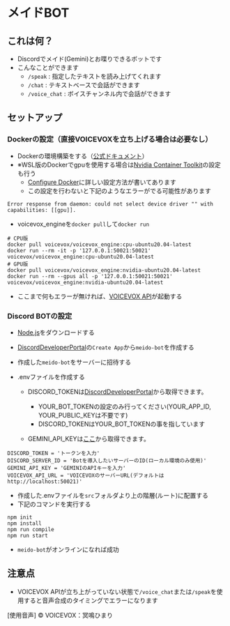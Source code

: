 # メイドBOT
## これは何？
- Discordでメイド(Gemini)とお喋りできるボットです
- こんなことができます
    - `/speak` : 指定したテキストを読み上げてくれます
    - `/chat` : テキストベースで会話ができます
    - `/voice_chat` : ボイスチャンネル内で会話ができます
## セットアップ
### Dockerの設定（直接VOICEVOXを立ち上げる場合は必要なし）
- Dockerの環境構築をする（[公式ドキュメント](https://docs.docker.com/engine/install/ubuntu/)）
- ※WSL版のDockerでgpuを使用する場合は[Nvidia Container Toolkit](https://docs.nvidia.com/datacenter/cloud-native/container-toolkit/latest/install-guide.html)の設定も行う
    - [Configure Docker](https://docs.nvidia.com/datacenter/cloud-native/container-toolkit/latest/install-guide.html#:~:text=NVIDIA%20Container%20Toolkit.-,Configuring%20Docker,-%23)に詳しい設定方法が書いてあります
    - この設定を行わないと下記のようなエラーがでる可能性があります
```shell
Error response from daemon: could not select device driver "" with capabilities: [[gpu]].
```

- voicevox_engineを`docker pull`して`docker run`
```shell
# CPU版
docker pull voicevox/voicevox_engine:cpu-ubuntu20.04-latest
docker run --rm -it -p '127.0.0.1:50021:50021' voicevox/voicevox_engine:cpu-ubuntu20.04-latest
# GPU版
docker pull voicevox/voicevox_engine:nvidia-ubuntu20.04-latest
docker run --rm --gpus all -p '127.0.0.1:50021:50021' voicevox/voicevox_engine:nvidia-ubuntu20.04-latest
```
- ここまで何もエラーが無ければ、[VOICEVOX API](http://localhost:50021)が起動する

### Discord BOTの設定
- [Node.js](https://nodejs.org/ja/download)をダウンロードする
- [DiscordDeveloperPortal](https://discord.com/developers/docs/quick-start/getting-started)の`Create App`から`meido-bot`を作成する
- 作成した`meido-bot`をサーバーに招待する

- .envファイルを作成する
    - DISCORD_TOKENは[DiscordDeveloperPortal](https://discord.com/developers/docs/quick-start/getting-started)から取得できます。
        - YOUR_BOT_TOKENの設定のみ行ってください(YOUR_APP_ID, YOUR_PUBLIC_KEYは不要です)
        - DISCORD_TOKENはYOUR_BOT_TOKENの事を指しています

    - GEMINI_API_KEYは[ここ](https://aistudio.google.com/prompts/new_chat)から取得できます。
```
DISCORD_TOKEN = 'トークンを入力'
DISCORD_SERVER_ID = 'Botを導入したいサーバーのID(ローカル環境のみ使用)'
GEMINI_API_KEY = 'GEMINIのAPIキーを入力'
VOICEVOX_API_URL = 'VOICEVOXのサーバーURL(デフォルトはhttp://localhost:50021)'
```
- 作成した.envファイルを`src`フォルダより上の階層(ルート)に配置する
- 下記のコマンドを実行する
```shell
npm init
npm install
npm run compile
npm run start
```
- `meido-bot`がオンラインになれば成功

## 注意点
- VOICEVOX APIが立ち上がっていない状態で`/voice_chat`または`/speak`を使用すると音声合成のタイミングでエラーになります

[使用音声]
&copy; VOICEVOX：冥鳴ひまり

